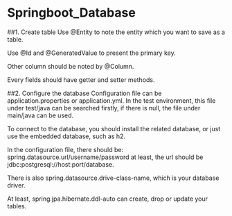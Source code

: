 # Springboot_Database

##1. Create table
Use @Entity to note the entity which you want to save as a table.

Use @Id and @GeneratedValue to present the primary key.

Other column should be noted by @Column.

Every fields should have getter and setter methods.

##2. Configure the database
Configuration file can be application.properties or application.yml. In the test environment, this file under test/java can be searched firstly, if there is null, the file under main/java can be used.

To connect to the database, you should install the related database, or just use the embedded database, such as h2.

In the configuration file, there should be:
spring.datasource.url/username/password at least, the url should be jdbc:postgresql://host:port/database.

There is also spring.datasource.drive-class-name, which is your database driver.

At least, spring.jpa.hibernate.ddl-auto can create, drop or update your tables.


